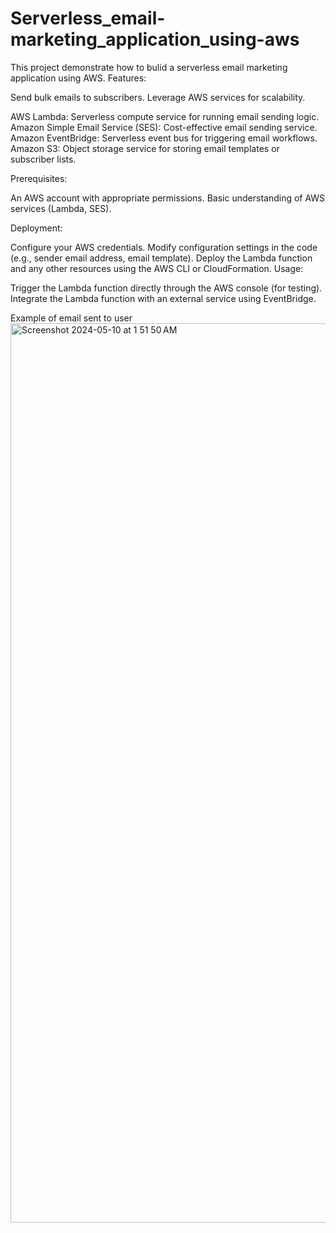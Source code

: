 # Serverless_email-marketing_application_using-aws
This project demonstrate how to bulid a serverless email marketing application using AWS.
Features:

Send bulk emails to subscribers.
Leverage AWS services for scalability.


AWS Lambda: Serverless compute service for running email sending logic.
Amazon Simple Email Service (SES): Cost-effective email sending service.
 Amazon EventBridge: Serverless event bus for triggering email workflows.
 Amazon S3: Object storage service for storing email templates or subscriber lists.



Prerequisites:

An AWS account with appropriate permissions.
Basic understanding of AWS services (Lambda, SES).

Deployment:


Configure your AWS credentials.
Modify configuration settings in the code (e.g., sender email address, email template).
Deploy the Lambda function and any other resources using the AWS CLI or CloudFormation.
Usage:

Trigger the Lambda function directly through the AWS console (for testing).
Integrate the Lambda function with an external service using EventBridge.

Example of email sent to user
<img width="1439" alt="Screenshot 2024-05-10 at 1 51 50 AM" src="https://github.com/Rishabhusesit/Serverless_email-marketing_application_using-aws/assets/161966669/5f4abb1d-9761-43ea-849e-5f3868b57e02">
